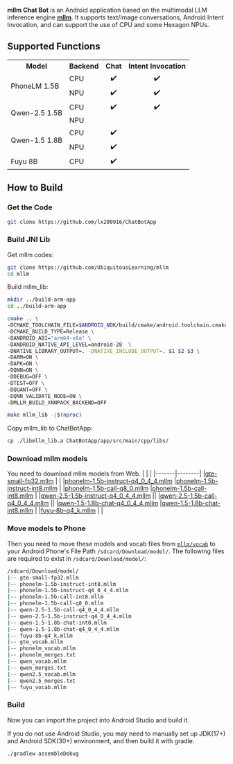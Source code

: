 **mllm Chat Bot** is an Android application based on the multimodal LLM inference engine [**mllm**](https://github.com/UbiquitousLearning/mllm). It supports text/image conversations, Android Intent Invocation, and can support the use of CPU and some Hexagon NPUs.  

## Supported Functions  

<table>
  <tr>
    <th>Model</th>
    <th>Backend</th>
    <th style="text-align:center;">Chat</th>
    <th style="text-align:center;">Intent Invocation</th>
  </tr>
  <tr>
    <td rowspan="2">PhoneLM 1.5B</td>
    <td>CPU</td>
    <td style="text-align:center;">✔️</td>
    <td style="text-align:center;">✔️</td>
  </tr>
  <tr>
    <td>NPU</td>
    <td style="text-align:center;">✔️</td>
    <td style="text-align:center;">✔️</td>
  </tr>
  <tr>
    <td rowspan="2">Qwen-2.5 1.5B</td>
    <td>CPU</td>
    <td style="text-align:center;">✔️</td>
    <td style="text-align:center;">✔️</td>
  </tr>
  <tr>
    <td>NPU</td>
    <td style="text-align:center;"></td>
    <td style="text-align:center;"></td>
  </tr>
  <tr>
    <td rowspan="2">Qwen-1.5 1.8B</td>
    <td>CPU</td>
    <td style="text-align:center;">✔️</td>
    <td style="text-align:center;"></td>
  </tr>
  <tr>
    <td>NPU</td>
    <td style="text-align:center;">✔️</td>
    <td style="text-align:center;"></td>
  </tr>
  <tr>
    <td>Fuyu 8B</td>
    <td>CPU</td>
    <td style="text-align:center;">✔️</td>
    <td style="text-align:center;"></td>
  </tr>
</table>


## How to Build

### Get the Code

```bash
git clone https://github.com/lx200916/ChatBotApp
```

### Build JNI Lib
Get mllm codes:
```bash
git clone https://github.com/UbiquitousLearning/mllm
cd mllm
```

Build mllm_lib:
```bash
mkdir ../build-arm-app
cd ../build-arm-app

cmake .. \
-DCMAKE_TOOLCHAIN_FILE=$ANDROID_NDK/build/cmake/android.toolchain.cmake \
-DCMAKE_BUILD_TYPE=Release \
-DANDROID_ABI="arm64-v8a" \
-DANDROID_NATIVE_API_LEVEL=android-28  \
-DNATIVE_LIBRARY_OUTPUT=. -DNATIVE_INCLUDE_OUTPUT=. $1 $2 $3 \
-DARM=ON \
-DAPK=ON \
-DQNN=ON \
-DDEBUG=OFF \
-DTEST=OFF \
-DQUANT=OFF \
-DQNN_VALIDATE_NODE=ON \
-DMLLM_BUILD_XNNPACK_BACKEND=OFF

make mllm_lib -j$(nproc)
```
Copy mllm_lib to ChatBotApp:
```bash
cp ./libmllm_lib.a ChatBotApp/app/src/main/cpp/libs/
```

### Download mllm models
You need to download mllm models from Web.
|  |   |
|-------|--------|
|[gte-small-fp32.mllm](https://huggingface.co/mllmTeam/gte-small-mllm/blob/main/gte-small-fp32.mllm) | |
|[phonelm-1.5b-instruct-q4_0_4_4.mllm](https://huggingface.co/mllmTeam/phonelm-1.5b-mllm/blob/main/phonelm-1.5b-instruct-q4_0_4_4.mllm)  |[phonelm-1.5b-instruct-int8.mllm](https://huggingface.co/mllmTeam/phonelm-1.5b-mllm/blob/main/phonelm-1.5b-instruct-int8.mllm) | 
|[phonelm-1.5b-call-q8_0.mllm](https://huggingface.co/mllmTeam/phonelm-1.5b-mllm/blob/main/phonelm-1.5b-call-q8_0.mllm) |[phonelm-1.5b-call-int8.mllm](https://huggingface.co/mllmTeam/phonelm-1.5b-mllm/blob/main/phonelm-1.5b-call-int8.mllm) |
|[qwen-2.5-1.5b-instruct-q4_0_4_4.mllm](https://huggingface.co/mllmTeam/qwen-2.5-1.5b-mllm/blob/main/qwen-2.5-1.5b-instruct-q4_0_4_4.mllm) ||
|[qwen-2.5-1.5b-call-q4_0_4_4.mllm](https://huggingface.co/mllmTeam/qwen-2.5-1.5b-mllm/blob/main/qwen-2.5-1.5b-call-q4_0_4_4.mllm) ||
|[qwen-1.5-1.8b-chat-q4_0_4_4.mllm](https://huggingface.co/mllmTeam/qwen-1.5-1.8b-chat-mllm/blob/main/qwen-1.5-1.8b-chat-q4_0_4_4.mllm) |[qwen-1.5-1.8b-chat-int8.mllm](https://huggingface.co/mllmTeam/qwen-1.5-1.8b-chat-mllm/blob/main/qwen-1.5-1.8b-chat-int8.mllm) | 
|[fuyu-8b-q4_k.mllm](https://huggingface.co/mllmTeam/fuyu-8b-mllm/blob/main/fuyu-8b-q4_k.mllm) | |

### Move models to Phone
Then you need to move these models and vocab files from [`mllm/vocab`](https://github.com/UbiquitousLearning/mllm/tree/main/vocab) to your Android Phone's File Path `/sdcard/Download/model/`. The following files are required to exist in  `/sdcard/Download/model/`:
```bash
/sdcard/Download/model/
|-- gte-small-fp32.mllm
|-- phonelm-1.5b-instruct-int8.mllm
|-- phonelm-1.5b-instruct-q4_0_4_4.mllm 
|-- phonelm-1.5b-call-int8.mllm
|-- phonelm-1.5b-call-q8_0.mllm
|-- qwen-2.5-1.5b-call-q4_0_4_4.mllm
|-- qwen-2.5-1.5b-instruct-q4_0_4_4.mllm
|-- qwen-1.5-1.8b-chat-int8.mllm
|-- qwen-1.5-1.8b-chat-q4_0_4_4.mllm
|-- fuyu-8b-q4_k.mllm 
|-- gte_vocab.mllm
|-- phonelm_vocab.mllm
|-- phonelm_merges.txt   
|-- qwen_vocab.mllm
|-- qwen_merges.txt
|-- qwen2.5_vocab.mllm               
|-- qwen2.5_merges.txt
|-- fuyu_vocab.mllm
```

### Build
Now you can import the project into Android Studio and build it.

If you do not use Android Studio, you may need to manually set up JDK(17+) and Android SDK(30+) environment, and then build it with gradle.
```bash
./gradlew assembleDebug
```